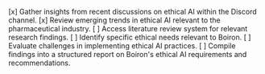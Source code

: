 [x] Gather insights from recent discussions on ethical AI within the Discord channel.
[x] Review emerging trends in ethical AI relevant to the pharmaceutical industry.
[ ] Access literature review system for relevant research findings.
[ ] Identify specific ethical needs relevant to Boiron.
[ ] Evaluate challenges in implementing ethical AI practices.
[ ] Compile findings into a structured report on Boiron's ethical AI requirements and recommendations.